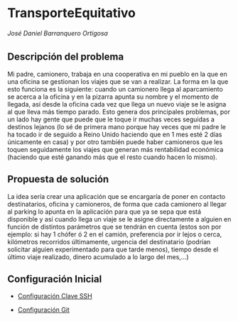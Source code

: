 # TransporteEquitativo

###### José Daniel Barranquero Ortigosa


## Descripción del problema

Mi padre, camionero, trabaja en una cooperativa en mi pueblo en la que en una oficina se gestionan los viajes que se van a realizar. La forma en la que esto funciona es la siguiente: cuando un camionero llega al aparcamiento se acerca a la oficina y en la pizarra apunta su nombre y el momento de llegada, así desde la oficina cada vez que llega un nuevo viaje se le asigna al que lleva más tiempo parado. Esto genera dos principales problemas, por un lado hay gente que puede que le toque ir muchas veces seguidas a destinos lejanos (lo sé de primera mano porque hay veces que mi padre le ha tocado ir de seguido a Reino Unido haciendo que en 1 mes esté 2 días únicamente en casa) y por otro también puede haber camioneros que les toquen seguidamente los viajes que generan más rentabilidad económica (haciendo que esté ganando más que el resto cuando hacen lo mismo).

## Propuesta de solución

La idea sería crear una aplicación que se encargaría de poner en contacto destinatarios, oficina y camioneros, de forma que cada camionero al llegar al parking lo apunta en la aplicación para que ya se sepa que está disponible y así cuando llega un viaje se le asigne directamente a alguien en función de distintos parámetros que se tendrán en cuenta (estos son por ejemplo: si hay 1 chófer ó 2 en el camión, preferencia por ir lejos o cerca, kilómetros recorridos últimamente, urgencia del destinatario (podrían solicitar alguien experimentado para que tarde menos), tiempo desde el último viaje realizado, dinero acumulado a lo largo del mes,...)

## Configuración Inicial

- [Configuración Clave SSH](https://github.com/danibarranqueroo/CestApp/blob/Objetivo-0/docs/conexionssh.png)

-  [Configuración Git](https://github.com/danibarranqueroo/CestApp/blob/Objetivo-0/docs/gitconfig.png)
